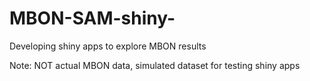 # MBON-SAM-shiny-
Developing shiny apps to explore MBON results

Note: NOT actual MBON data, simulated dataset for testing shiny apps
